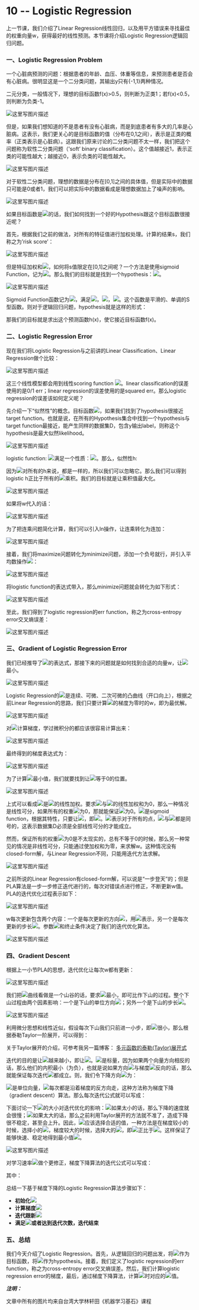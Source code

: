 # 10 -- Logistic Regression

上一节课，我们介绍了Linear Regression线性回归，以及用平方错误来寻找最佳的权重向量w，获得最好的线性预测。本节课将介绍Logistic Regression逻辑回归问题。

### **一、Logistic Regression Problem**

一个心脏病预测的问题：根据患者的年龄、血压、体重等信息，来预测患者是否会有心脏病。很明显这是一个二分类问题，其输出y只有{-1,1}两种情况。

二元分类，一般情况下，理想的目标函数f(x)&gt;0.5，则判断为正类1；若f(x)&lt;0.5，则判断为负类-1。

![这里写图片描述](img/a62d3d608b956e0c0157b33f6d07b26c.jpg)

但是，如果我们想知道的不是患者有没有心脏病，而是到底患者有多大的几率是心脏病。这表示，我们更关心的是目标函数的值（分布在0,1之间），表示是正类的概率（正类表示是心脏病）。这跟我们原来讨论的二分类问题不太一样，我们把这个问题称为软性二分类问题（’soft’ binary classification）。这个值越接近1，表示正类的可能性越大；越接近0，表示负类的可能性越大。

![这里写图片描述](img/b968cb65873dcec5948cbd6423406623.jpg)

对于软性二分类问题，理想的数据是分布在[0,1]之间的具体值，但是实际中的数据只可能是0或者1，我们可以把实际中的数据看成是理想数据加上了噪声的影响。

![这里写图片描述](img/cab07af3b8e9b21b7e318e7e296bb02a.jpg)

如果目标函数是![](img/41d27a7fd83c6e26af7b6859364cb49f.jpg)的话，我们如何找到一个好的Hypothesis跟这个目标函数很接近呢？

首先，根据我们之前的做法，对所有的特征值进行加权处理。计算的结果s，我们称之为’risk score’：

![这里写图片描述](img/118b641a894ff6c2ec2c602f52cc6f18.jpg)

但是特征加权和![](img/5fac02bb7c0dc1f050159f40b254aa1f.jpg)，如何将s值限定在[0,1]之间呢？一个方法是使用sigmoid Function，记为![](img/70347051068937d1d9f55806c9c83c15.jpg)。那么我们的目标就是找到一个hypothesis：![](img/51c6c4253f728a91b431ee87201d2767.jpg)。

![这里写图片描述](img/3e60dc67cfcb397d1fe593241525edae.jpg)

Sigmoid Function函数记为![](img/70347051068937d1d9f55806c9c83c15.jpg)，满足![](img/2cb14c9b98853f1b19ea5e02d757ca1d.jpg)，![](img/bd65a58a1f5dd55dd89adc05726d6953.jpg)，![](img/b23f0deb6a9de9114d7955b2d2028da7.jpg)。这个函数是平滑的、单调的S型函数。则对于逻辑回归问题，hypothesis就是这样的形式：

那我们的目标就是求出这个预测函数h(x)，使它接近目标函数f(x)。

### **二、Logistic Regression Error**

现在我们将Logistic Regression与之前讲的Linear Classification、Linear Regression做个比较：

![这里写图片描述](img/bfe45f2f9daf6bfc0413537d98518b59.jpg)

这三个线性模型都会用到线性scoring function ![](img/1766437ebeef6f9f34934af4df70d78f.jpg)。linear classification的误差使用的是0/1 err；linear regression的误差使用的是squared err。那么logistic regression的误差该如何定义呢？

先介绍一下“似然性”的概念。目标函数![](img/417c444cdd27e3a8720f901d62f00d38.jpg)，如果我们找到了hypothesis很接近target function。也就是说，在所有的Hypothesis集合中找到一个hypothesis与target function最接近，能产生同样的数据集D，包含y输出label，则称这个hypothesis是最大似然likelihood。

![这里写图片描述](img/8ccc2a7f1c30012797073931feeb93cc.jpg)

logistic function: ![](img/51c6c4253f728a91b431ee87201d2767.jpg)满足一个性质：![](img/76c1848fde1f18040a7b7b2a223f839a.jpg)。那么，似然性h:

因为![](img/af443a67434ce6e2fcb484ce50e43ac9.jpg)对所有的h来说，都是一样的，所以我们可以忽略它。那么我们可以得到logistic h正比于所有的![](img/c41d5001c6d9f2779d904b25ed3c1e3f.jpg)乘积。我们的目标就是让乘积值最大化。

![这里写图片描述](img/1808f84b0f3196d54f04c204bc5b2fa7.jpg)

如果将w代入的话：

![这里写图片描述](img/c161ef70b9c994e4cde7ec416b4f8bad.jpg)

为了把连乘问题简化计算，我们可以引入ln操作，让连乘转化为连加：

![这里写图片描述](img/53a1c6f6bc89d08860ac841fe1a0d5ee.jpg)

接着，我们将maximize问题转化为minimize问题，添加一个负号就行，并引入平均数操作![](img/7dc6d0af4e9649e880651a0164c15c03.jpg)：

![这里写图片描述](img/51473a82241562066bf7fafe5b414433.jpg)

将logistic function的表达式带入，那么minimize问题就会转化为如下形式：

![这里写图片描述](img/f037ab828c2bfdaf41bfede49640a1b2.jpg)

至此，我们得到了logistic regression的err function，称之为cross-entropy error交叉熵误差：

![这里写图片描述](img/89a22492d5cf7c0395f4d6a3e9ea49e7.jpg)

### **三、Gradient of Logistic Regression Error**

我们已经推导了![](img/d53537a9fd3d004184f3feaf07b3fd34.jpg)的表达式，那接下来的问题就是如何找到合适的向量w，让![](img/d53537a9fd3d004184f3feaf07b3fd34.jpg)最小。

![这里写图片描述](img/3d4fd7008e03b9f11ab5278f13e63579.jpg)

Logistic Regression的![](img/d53537a9fd3d004184f3feaf07b3fd34.jpg)是连续、可微、二次可微的凸曲线（开口向上），根据之前Linear Regression的思路，我们只要计算![](img/d53537a9fd3d004184f3feaf07b3fd34.jpg)的梯度为零时的w，即为最优解。

![这里写图片描述](img/29fe34b866aef9ce35e6615b46431af1.jpg)

对![](img/d53537a9fd3d004184f3feaf07b3fd34.jpg)计算梯度，学过微积分的都应该很容易计算出来：

![这里写图片描述](img/82807dd6db78e0a6a5fb81cc915661cc.jpg)

最终得到的梯度表达式为：

![这里写图片描述](img/86d524e26cf5109df12114bb22de7d00.jpg)

为了计算![](img/d53537a9fd3d004184f3feaf07b3fd34.jpg)最小值，我们就要找到让![](img/18bb20e9c4b9f13aa1bf1ae4c98f7902.jpg)等于0的位置。

![这里写图片描述](img/97b5bc63285565f3822573b315f1568b.jpg)

上式可以看成![](img/4cf91e9cef35d03bcbb859c9bc4b51c9.jpg)是![](img/3cca114c4b46e778743527e6ce4573b7.jpg)的线性加权。要求![](img/4cf91e9cef35d03bcbb859c9bc4b51c9.jpg)与![](img/3cca114c4b46e778743527e6ce4573b7.jpg)的线性加权和为0，那么一种情况是线性可分，如果所有的权重![](img/4cf91e9cef35d03bcbb859c9bc4b51c9.jpg)为0，那就能保证![](img/18bb20e9c4b9f13aa1bf1ae4c98f7902.jpg)为0。![](img/4cf91e9cef35d03bcbb859c9bc4b51c9.jpg)是sigmoid function，根据其特性，只要让![](img/3be5ae5c387d7b1e805a95159f3e28c3.jpg)，即![](img/2ff5dd10987b183197e3d1c1e6dfb707.jpg)。![](img/2ff5dd10987b183197e3d1c1e6dfb707.jpg)表示对于所有的点，![](img/3c9ea39d24b4cbca9a352ceebb099051.jpg)与![](img/97160f729af879f33f6c9376bcbc0ee6.jpg)都是同号的，这表示数据集D必须是全部线性可分的才能成立。

然而，保证所有的权重![](img/4cf91e9cef35d03bcbb859c9bc4b51c9.jpg)为0是不太现实的，总有不等于0的时候，那么另一种常见的情况是非线性可分，只能通过使加权和为零，来求解w。这种情况没有closed-form解，与Linear Regression不同，只能用迭代方法求解。

![这里写图片描述](img/b687706131bfc1a3143e7def6f62ca87.jpg)

之前所说的Linear Regression有closed-form解，可以说是“一步登天”的；但是PLA算法是一步一步修正迭代进行的，每次对错误点进行修正，不断更新w值。PLA的迭代优化过程表示如下：

![这里写图片描述](img/6f81fbbd2a583c71f5db98706430a67e.jpg)

w每次更新包含两个内容：一个是每次更新的方向![](img/3c9ea39d24b4cbca9a352ceebb099051.jpg)，用![](img/4518d62dd616c7117ed0867ca41d62b3.jpg)表示，另一个是每次更新的步长![](img/23487c6fb6f01b8e086be914c051fc2e.jpg)。参数![](img/956770eb609290b6d8d8751e49f8f959.jpg)和终止条件决定了我们的迭代优化算法。

![这里写图片描述](img/5a1c43ae8ce8c51043185cf99e819323.jpg)

### **四、Gradient Descent**

根据上一小节PLA的思想，迭代优化让每次w都有更新：

![这里写图片描述](img/17e2ae237e67f2c65350099c2802d72d.jpg)

我们把![](img/d53537a9fd3d004184f3feaf07b3fd34.jpg)曲线看做是一个山谷的话，要求![](img/d53537a9fd3d004184f3feaf07b3fd34.jpg)最小，即可比作下山的过程。整个下山过程由两个因素影响：一个是下山的单位方向![](img/4518d62dd616c7117ed0867ca41d62b3.jpg)；另外一个是下山的步长![](img/23487c6fb6f01b8e086be914c051fc2e.jpg)。

![这里写图片描述](img/453c0f9c00d390b413452f83e523bf68.jpg)

利用微分思想和线性近似，假设每次下山我们只前进一小步，即![](img/23487c6fb6f01b8e086be914c051fc2e.jpg)很小，那么根据泰勒Taylor一阶展开，可以得到：

关于Taylor展开的介绍，可参考我另一篇博客：
[多元函数的泰勒(Taylor)展开式](http://blog.csdn.net/red_stone1/article/details/70260070)

迭代的目的是让![](img/d53537a9fd3d004184f3feaf07b3fd34.jpg)越来越小，即让![](img/d53537a9fd3d004184f3feaf07b3fd34.jpg)。![](img/23487c6fb6f01b8e086be914c051fc2e.jpg)是标量，因为如果两个向量方向相反的话，那么他们的内积最小（为负），也就是说如果方向![](img/4518d62dd616c7117ed0867ca41d62b3.jpg)与梯度![](img/d327be654d84911f4e0bcb1620b43767.jpg)反向的话，那么就能保证每次迭代![](img/d53537a9fd3d004184f3feaf07b3fd34.jpg)都成立。则，我们令下降方向![](img/4518d62dd616c7117ed0867ca41d62b3.jpg)为：

![](img/4518d62dd616c7117ed0867ca41d62b3.jpg)是单位向量，![](img/4518d62dd616c7117ed0867ca41d62b3.jpg)每次都是沿着梯度的反方向走，这种方法称为梯度下降（gradient descent）算法。那么每次迭代公式就可以写成：

下面讨论一下![](img/23487c6fb6f01b8e086be914c051fc2e.jpg)的大小对迭代优化的影响：![](img/23487c6fb6f01b8e086be914c051fc2e.jpg)如果太小的话，那么下降的速度就会很慢；![](img/23487c6fb6f01b8e086be914c051fc2e.jpg)如果太大的话，那么之前利用Taylor展开的方法就不准了，造成下降很不稳定，甚至会上升。因此，![](img/23487c6fb6f01b8e086be914c051fc2e.jpg)应该选择合适的值，一种方法是在梯度较小的时候，选择小的![](img/23487c6fb6f01b8e086be914c051fc2e.jpg)，梯度较大的时候，选择大的![](img/23487c6fb6f01b8e086be914c051fc2e.jpg)，即![](img/23487c6fb6f01b8e086be914c051fc2e.jpg)正比于![](img/9efb63341adf28f6dc5d37e00a72aacc.jpg)。这样保证了能够快速、稳定地得到最小值![](img/d53537a9fd3d004184f3feaf07b3fd34.jpg)。

![这里写图片描述](img/c096a48b4ff6339c8afd52e46cd6621a.jpg)

对学习速率![](img/23487c6fb6f01b8e086be914c051fc2e.jpg)做个更修正，梯度下降算法的迭代公式可以写成：

其中：

总结一下基于梯度下降的Logistic Regression算法步骤如下：

*   **初始化![](img/62c094df0983581deb7e41b7217d92c1.jpg)**
*   **计算梯度![](img/d327be654d84911f4e0bcb1620b43767.jpg)**
*   **迭代跟新![](img/6f1bf6ee56e78117572316f1f21796da.jpg)**
*   **满足![](img/64d575651785ce9721297e5de4f67412.jpg)或者达到迭代次数，迭代结束**

### **五、总结**

我们今天介绍了Logistic Regression。首先，从逻辑回归的问题出发，将![](img/fbb32254bb8f2a57a0500bc1e957d45c.jpg)作为目标函数，将![](img/a9b8f85a60ddaea5d413ba1da012846c.jpg)作为hypothesis。接着，我们定义了logistic regression的err function，称之为cross-entropy error交叉熵误差。然后，我们计算logistic regression error的梯度，最后，通过梯度下降算法，计算![](img/d327be654d84911f4e0bcb1620b43767.jpg)时对应的![](img/5c934ee50e8ccde6112a6b81b8e76e5d.jpg)值。

**_注明：_**

文章中所有的图片均来自台湾大学林轩田《机器学习基石》课程